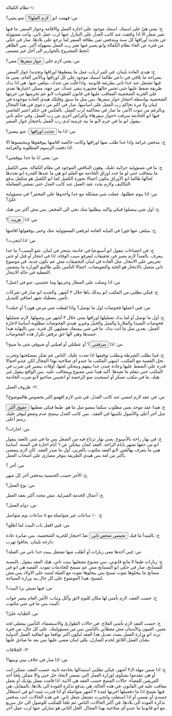 <div class="flex flex-row justify-center mt-5 text-base sm:text-xl">
  <div
    class="flex flex-col content-center justify-center w-10/12 text-right text-black sm:w-6/12"
  >
    <p class="mt-5 text-٢xl text-center">١-نظام الكفالة:</p>
    <p class="mt-5">
      س: فهمت انو
      <button
        style="direction: rtl"
        class="underline font-nassimBold"
        content="
                  المفعول الأوّل للكفالة: تمكين‭ ‬صاحب‭ ‬العمل‭ ‬من‭ ‬التحكم‭
            ‬بمصير‭ ‬العاملة،‭ ‬من‭‬خلال‭ ‬الربط‭ ‬الحاصل‭ ‬بين‭ ‬حق‭ ‬الإقامة‭
            ‬في‭ ‬لبنان‭ ‬والعمل‭ ‬لديه‭:‬ بشكل‭ ‬عام،‭ ‬يشكل‭ ‬النظام‭
            ‬النموذجي‭ ‬امتيازا‭ ‬لصاحب‭ ‬العمل‭ ‬يقويه‭ ‬ويحصنه‭ ‬ضد‭ ‬عاملة‭
            ‬تجمع‭ ‬فيها‭ ‬عوامل‭ ‬الضعف‭ ‬والتهميش‭. ‬وهكذا،‭ ‬وعدا‭ ‬عن‭ ‬أن‭
            ‬البدل‭ ‬متدن‭ ‬جدا،‭ ‬فان‭ ‬صاحب‭ ‬العمل‭ ‬يستفيد‭ ‬من‭ ‬إقامة‭
            ‬العاملة‭ ‬لديه‭ ‬وارتباط‭ ‬مشروعية‭ ‬اقامتها‭ ‬في‭ ‬لبنان‭ ‬بعملها‭
            ‬لديه‭ ‬لفرض‭ ‬شروط‭ ‬عمل‭ ‬قاسية،‭ ‬قد‭ ‬تصل‭ ‬الى‭ ‬درجة‭ ‬العمل‭
            ‬القسري‭.
       "
        v-tippy="{
                  placement: 'bottom',
                  arrow: true,
                  arrowType: 'round',
                  animation: 'fade',
                }"
      >
        لازم اكفلها؟
      </button>
      شو يعني؟
    </p>
    <p class="mt-1">
      ج: يعني هيّ على اسمك. اسمك موجود على اجازة العمل والاقامة وجواز السفر. ما
      فيها تغير شغل الا اذا وافقت عند كاتب العدل على التنازل عنها لرب عمل ثاني.
      وانت مسؤولة عن تجديد أوراقها كل سنة وبتدفعي ثمن بطاقة السفر لما ترجع على
      بلادها. صار في حكي من فترة عن الغاء نظام الكفالة وانو يصير فيها تغير رب
      العمل بسهولة أكبر، بس الظاهر انحط المشروع بالجوارير الى أجل غير مسمى.
    </p>
    <p class="mt-5">
      س: يعني لازم خلي
      <button
        style="direction: rtl"
        class="underline font-nassimBold"
        content="
                 إبقاء جواز السفر: نظام الكفالة يستغل‭ ‬آلية‭ ‬تجديد‭ ‬الإقامة‭
              ‬والعمل‭ ‬لوضع ‭‬اليد‭ ‬على‭ ‬جواز‭ ‬سفر‭ ‬العاملة‭ ‬كضمانة‭ ‬ضد‭
              ‬الهروب‭. ‬ وهذا‭ ‬النظام‭ ‬بما‭ ‬يرشح‭ ‬عنه‭ ‬من‭ ‬امتياز‭
              ‬وتقوية‭ ‬لموقع‭ ‬صاحب‭ ‬العمل‭ ‬يمثل‭ ‬بالواقع‭ ‬توجها‭ ‬مخالفا
              ‬تماما‭ ‬للتوجه‭ ‬التشريعي‭ ‬العام‭ ‬في‭ ‬مجال‭ ‬العمل،‭ ‬حيث‭
              ‬يكون‭ ‬أساسه‭ ‬تخصيص‭ ‬العامل‭ ‬بحماية‭ ‬إضافية‭ ‬لإعادة‭
              ‬التوازن‭ ‬الى‭ ‬العلاقة‭.‬ صحيح ان القانون اللبناني يعتبر حجز
              جواز السفر جرماً جزائياً، ورغم التقارير عن احتفاظ أصحاب العمل
              بجوازات سفر العاملات والمخاطر الناجمة عن ذلك، فان المشرع لم يجعل
              حتى الآن من ذلك جرماً جزائياً.
            ‬ "
        v-tippy="{
                  placement: 'bottom',
                  arrow: true,
                  arrowType: 'round',
                  animation: 'fade',
                }"
      >
        جواز سفرها
      </button>
      معي؟
    </p>
    <p class="mt-1">
      ج: هيدي العادة بلبنان. في كتير ارباب عمل ما بيعطوها اوراقها وتحديدا جواز
      السفر. بصراحة ما بلاقي في داعي طالما اسمك موجود على كل اوراقها وبالأمن
      العام، يعني ما فيها تشتغل عند حدا تاني بطريقة قانونية. واذا فلّت من عندك،
      بتبلغي عنها. هي اذا بدك طريقة ضغط عليها حتى تحس حالها مجبورة تبقى عندك. من
      جهة، ممكن اعتبارها تعدي على الحرية الشخصية المعاقب عليها في قانون العقوبات
      لانو عم تحرميها من حريتها الشخصية بواسطة احتجاز جواز سفرها. بس متل ما سبق
      وقلتلك هيدي العادة موجودة في لبنان ولا مرة تحاكم رب العمل على اساسها. صار
      في أكتر من دعوى في هذا المجال وبالرغم من ثبوت الأمر، ما صار في محاكمة لرب
      العمل. بالعكس في حكم اعتبر القاضي فيها انو الخادمة سرقت «جواز سفرها»
      وأغراض أخرى من رب العمل. وفي حكم ثاني بيقول انو ما في جرم لأنو ما نية
      جرمية لدى رب العمل باحتجاز جواز السفر.
    </p>
    <p class="mt-5">
      س: اذا ما
      <button
        style="direction: rtl"
        class="underline font-nassimBold"
        content="
                 إبقاء جواز السفر: نظام الكفالة يستغل‭ ‬آلية‭ ‬تجديد‭ ‬الإقامة‭
              ‬والعمل‭ ‬لوضع ‭‬اليد‭ ‬على‭ ‬جواز‭ ‬سفر‭ ‬العاملة‭ ‬كضمانة‭ ‬ضد‭
              ‬الهروب‭. ‬ وهذا‭ ‬النظام‭ ‬بما‭ ‬يرشح‭ ‬عنه‭ ‬من‭ ‬امتياز‭
              ‬وتقوية‭ ‬لموقع‭ ‬صاحب‭ ‬العمل‭ ‬يمثل‭ ‬بالواقع‭ ‬توجها‭ ‬مخالفا
              ‬تماما‭ ‬للتوجه‭ ‬التشريعي‭ ‬العام‭ ‬في‭ ‬مجال‭ ‬العمل،‭ ‬حيث‭
              ‬يكون‭ ‬أساسه‭ ‬تخصيص‭ ‬العامل‭ ‬بحماية‭ ‬إضافية‭ ‬لإعادة‭
              ‬التوازن‭ ‬الى‭ ‬العلاقة‭.‬ صحيح ان القانون اللبناني يعتبر حجز
              جواز السفر جرماً جزائياً، ورغم التقارير عن احتفاظ أصحاب العمل
              بجوازات سفر العاملات والمخاطر الناجمة عن ذلك، فان المشرع لم يجعل
              حتى الآن من ذلك جرماً جزائياً.
            ‬</div> "
        v-tippy="{
                  placement: 'bottom',
                  arrow: true,
                  arrowType: 'round',
                  animation: 'fade',
                }"
      >
        جدتت اوراقها</button
      >. شو بيصير؟
    </p>
    <p class="mt-5">
      ج: بتدفعي غرامة واذا حدا طلب منها اوراقها وكانت خالصة اقامتها بيوقفوها
      وبيحبسوها الا اذا دفعت الرسوم المطلوبة والغرامة.
    </p>
    <p class="mt-5">س: يعني انا ما حدا بيوقفني؟</p>
    <p class="mt-1">
      ج: ما في مسؤولية جزائية عليك. وهون التناقض الموجود في نظام الكفالة. يعني
      الكفيل ما بيتعاقب حتى لو ما جدد اوراق الخادمة مع العلم انو هي ما عندها
      القدرة انو تجددها لحالها طالما انو الأوراق بتكون اجمالا بحوزة الكفيل كما
      انو الكفيل هو متكفل بدفع التكاليف ولازم يجدد عقد العمل عند كاتب العدل حتى
      تمشي المعاملة.
    </p>
    <p class="mt-5">
      س: اذا بيوم عطلتها، عملت شي مشكلة مع حدا وأخدوها على المخفر؟ في مسؤولية
      عليّ؟
    </p>
    <p class="mt-1">
      ج: اول شي بيتصلوا فيكي واكيد بيطلبوا منك تجي الى المخفر. بس مش أكتر من
      هيك.
    </p>
    <p class="mt-5">
      س: اذا
      <button
        style="direction: rtl"
        class="underline font-nassimBold"
        content="<div>
الهرب: الهرب وسيلة العاملة الوحيدة للخروج من اتفاقية الكفالة.
والحرية الجزئية التي يمنحها اياها الهرب ويمكنها من العمل بالأسود،
فتحصل منه اضعاف مرتبها لديكِ، تجعل وجودها في لبنان غير شرعي وخارج
القانون، وتعرضها في كل لحظة للمطاردة والتوقيف والترحيل. وبهذا
المعنى، تكون الكفالة بمثابة صك تحكم واحتكار، بحيث لا يكون لأي كان
التعاقد معها من دون أخذ موافقة الكفيل على التنازل عن كفالته. فأن
يكون كفيلا لا يعني أن عليه أن يكفلها ضد أي من المخاطر، بل أن على
سائر المجتمع أن يحترم حقوقه عليها الناتجة عن كفالته لها.
‬</div> "
        v-tippy="{
placement: 'bottom',
arrow: true,
arrowType: 'round',
animation: 'fade',
}"
      >
        هربت</button
      >؟
    </p>
    <p class="mt-1">
      ج: بتبلغي عنها فورا في النيابة العامة لترفعي المسؤولية عنك وحتى يوقفولها
      اقامتها.
    </p>
    <p class="mt-5">س: اذا انتحرت؟</p>
    <p class="mt-1">
      ج: في احصاءات بتقول انو أسبوعيا في خادمة بتنتحر في لبنان. شو السبب؟ ما حدا
      بيعرف. بالمبدأ لازم يصير في تحقيقات ليعرفو سبب الوفاة. اذا في انتحار أو
      قتل أو حتى تحريض على الانتحار. متل العادة في لبنان التحقيقات مش عم تكون
      جدية. في موضوع تاني متصل بالانتحار هو الجثة والتعويضات. اجمالا التأمين
      يللي طالبتو الوزارة ما بيتضمن التغطية في حالة الانتحار.
    </p>
    <p class="mt-5">س: اذا وصلت على المطار وجربتها وما عجبتني، شو في اعمل؟</p>
    <p class="mt-1">
      ج: فيكي تطلبي من المكتب انو يبدلك ياها خلال ٣ أشهر. والجديد انو صار في
      شركات تأمين بتعطيك شهر اضافي للتبديل.
    </p>
    <p class="mt-5">
      س: فيي اعملها فحوصات اول ما توصل؟ واذا لقطت شي مرض هون؟ أو حبلت؟
    </p>
    <p class="mt-1">
      ج: أول ما توصل أو لما بدك تعمليلها اوراقها يعني خلال ٣ أشهر من وصولها،
      لازم تعمليلها فحوصات السيدا والملاريا والسل والحبل وغيرو. هيدي الفحوصات
      مطلوبة أساسا لاجازة العمل. بعدين متل ما انت بدك. ما في شي بيمنعك تعمليهن
      كل فترة. بس بالنهاية هيدا جسدها وهي الها حق ترفض تكرار هذه الفحوصات.
    </p>
    <p class="mt-5">
      س: اذا
      <button
        style="direction: rtl"
        class="underline font-nassimBold"
        content="<div>
الهرب/السرقة: أفرزت مصلحة مشغلي العاملات الاجنبيات عرفاً جديداً،
يدفعهم الى الإدعاء على العاملة الهاربة بأنها أقدمت على السرقة. وفي
حال تمكنت الاجهزة الأمنية من توقيف العاملة، فانها تخضعها لضغوط
كبيرة للعودة الى عملها لدى الكفيل، تحت طائلة إبقائها قيد التوقيف
لفترة طويلة اجمالاً، والترحيل اذا رفضت العمل عند الكفيل.
‬</div> "
        v-tippy="{
placement: 'bottom',
arrow: true,
arrowType: 'round',
animation: 'fade',
}"
      >
        سرقتني</button
      >؟ أو عملتلي أو لعيلتي أو ضيوفي شي ما منيح؟
    </p>
    <p class="mt-1">
      ج: فينا نطلب الشرطة ونطلب توقيفها اذا تعدت عليك. الناس عم تفكر بمصلحتها
      وتجرب تحل القضية مع المكتب. انتبهي المكتب ما عندو أي صلاحية بهذا المجال
      لكن عندو اجمالا قدرة على الضغط عليها وعادة عندن حدا بيفهم وبيحكي لغتها.
      أوقات بيصير في ضرب في المكتب حتى تتعلم ما تعيدها. أكيد هيدا شي ممنوع
      وبيتعاقب عليه. بس الواقع بيقول غير هيك. ما في مكتب تسكر أو انسحبت منو
      الرخصة أو انحبس صاحبو لانو ضرب الخادمة.
    </p>
    <p class="mt-5 text-٢xl text-center">٢- ظروف العمل:</p>
    <p class="mt-5">
      س: في عقد لازم امضي عند كاتب العدل. في شي لازم افهمو اكتر بخصوص هالموضوع؟
    </p>
    <p class="mt-1">
      ج: هيدا عقد موحد يعني مطلوب منكما تمضو متل ما هو. طبعا فيكي تعطيها
      <button
        style="direction: rtl"
        class="underline font-nassimBold"
        content="<div>
غياب الحماية القانونية كعاملة من اللافت هنا تلكؤ الحكومة عن إقرار
أي حماية قانونية للعاملة، ليس فقط كعاملة انما أيضا كمقيمة. وهكذا،
ورغم مجمل التقارير الدالة على سوء المعاملة، فان العمل المنزلي ما
يزال مستثنى من قانون العمل. واذ وضعت وزارة العمل قانون عمل خاص
لعاملات المنازل نزولا عند الضغوط الدولية، فان هذا القانون هو
بمثابة مجموعة من المواد التمييزية ضد العاملة بالنسبة الى قانون
العمل في مجالات عدة. هذا عدا عن أن أي قانون في هذا المجال في ظل
استمرار نظام الكفالة (الربط بين الإقامة والعمل لدى صاحب عمل بعينه)
يؤدي عمليا الى تجريد العاملة من أي ضمانة. أما العقد الموحد فعدا عن
أنه يخلو من حماية كافية، فان كتاب العدل يصرون على تحريره بلغة لا
تفهمها العاملة عدا عن نصحهم بتخفيض أجر العاملة المتفق عليه وذلك
لتخفيض الرسم الواجب دفعه. وبالطبع، من شأن هذا التوجه الأخير أن
يجعل العقد سببا لإنقاص حقوق العاملة لا الى تعزيزها.
‬</div> "
        v-tippy="{
placement: 'bottom',
arrow: true,
arrowType: 'round',
animation: 'fade',
}"
      >
        حقوق أكثر
      </button>
      متل أجر أعلى والأصول تكتبيها في العقد.. بس كاتب العدل بينصح عدم وضعو ليوفر
      عليك رسم أعلى.
    </p>
    <p class="mt-5">س: اجازات؟</p>
    <p class="mt-1">
      ج: في نهار راحة بالأسبوع. يعني نهار ترتاح فيه من الشغل بس ما في شي بالعقد
      بيقول انو من حقها تضهر بأيام الراحة. العقد كمان بيحكي عن ٦ أيام اجازة في
      السنة. أساسا هيي ما بتعرف بهالشي لانو العقد مكتوب بالعربي. أول ما صدر
      العقد، كان لازم ينمضى بأكتر من لغة بس هيدي الطريقة بتوفر مصاري على أصحاب
      العمل.
    </p>
    <p class="mt-5">س: أجر ؟</p>
    <p class="mt-1">ج: الأجر حسب الجنسية بتدفعي آخر كل شهر.</p>
    <p class="mt-5">س: نوع العمل؟</p>
    <p class="mt-1">ج: أعمال الخدمة المنزلية. مش محدد أكتر بعقد العمل.</p>
    <p class="mt-5">س: دوام العمل؟</p>
    <p class="mt-1">ج: ١٠ ساعات غير متواصلة مع ٨ ساعات نوم متواصل</p>
    <p class="mt-5">س: فيي اقفل باب البيت لما اطلع؟</p>
    <p class="mt-1">
      ج: بالمبدأ ما فيك
      <button
        style="direction: rtl"
        class="underline font-nassimBold"
        content="<div>
تقييد حرية العاملة: الاستثمار المقدم من صاحب العمل (ما بين ٣ و٥
آلاف دولار) لاستقدام العاملة يولد لديه هاجسا في مراقبة العاملة
وتقييد حريتها والقيام بما يلزم للحؤول دون خروجها من النموذج الرسمي
ولاستردادها كلما لزم الأمر، بحيث يتحول بفعل مصلحته تلك الى المعاون
الأول للأجهزة الأمنية لضمان استمرار هذا النموذج، وذلك من خلال فرض
رقابة شبه دائمة على العاملة تصل الى حد احتجازها واستباحة خصوصيتها
في الكثير من الأحيان. هذا مع العلم أنه من دون هذا التعاون، يصعب
على الأجهزة الأمنية مراقبة وتتبع هذا العدد الهائل من الوافدين/ات
الأجانب. (العاملات الأجنبيات يتجاوز عددهن المئتي الف عاملة في
العام ٢٠١٤).
‬</div> "
        v-tippy="{
placement: 'bottom',
arrow: true,
arrowType: 'round',
animation: 'fade',
}"
      >
        تحبسي شخص تاني
      </button>
      تعدّ احتجاز للحرية الشخصية. بس صايرة عادة دارجة بلبنان. بخافوا تهرب.
    </p>
    <p class="mt-5">
      س: فيي آخدها معي زيارات أو أطلب منها تشتغل ببيت حدا تاني من العيلة؟
    </p>
    <p class="mt-1">
      ج: زيارات طبعا لا مانع قانوني. بس ممنوع تشغليها ببيت تاني. هيك العقد
      بيقول. بالنسبة للمسابح، صار في حكي انو المسابح مش عم تسمح للخادمات تفوت.
      القصة هي انو في مسابح ما بيخلوها تفوت تسبح بس بيخلوها تفوت مع العيلة
      لتنتبه على الاولاد بس مش لتسبح. هيدا الموضوع على كل حال بيد وزارة السياحة.
    </p>
    <p class="mt-5">س: فيها تعيش برا البيت؟</p>
    <p class="mt-1">
      ج: حسب العقد، لازم تأمني لها مكان للنوم لائق وأكل وثياب. الأمن العام بيصر
      جوات البيت بس ما في شي مكتوب.
    </p>
    <p class="mt-5">س: الطبابة عليّ؟</p>
    <p class="mt-1">
      ج: حسب العقد لازم تأمني العلاج. في حالات الطوارئ والاستشفاء، التأمين بيغطي
      لحد معين. العيون والأسنان مش مغطاين بالتأمين بس من مسؤوليتك. على كل حال،
      من فترة تردد انو وزارة العمل بصدد تعديل هذا العقد ليكون أكتر توافقا مع
      اتفاقية العمل الدولية بشأن العمل اللائق لخدم المنازل، يللي لبنان مضي عليها
      بس بعد ما صادق عليها.
    </p>
    <p class="mt-5 text-٢xl text-center">٣- الخلافات:</p>
    <p class="mt-5">س: اذا صار في خلاف بيني وبينها؟</p>
    <p class="mt-1">
      ج: اذا ضمن مهلة الـ٣ أشهر، فيكي تطلبي استبدالها بخادمة ثانية. حسب العقد،
      ممكن انت أو هي تتقدموا بشكوى لوزارة العمل التي تسعى لايجاد حل حبي والا
      ممكن يلجأ أحد الفريقين للقضاء. حالات الفسخ حسب العقد هي الآتية: اذا قامت
      بعمل يؤذيك أو بعمل معاقب عليه في القانون. في هذه الحالة، هي بتدفع تذكرة
      العودة الى بلادها. بالمقابل، هي فيها تفسخ اذا ما دفعتيلها اجرتها لمدة ٣
      أشهر متواصلة أو اذا قدرت تثبت انو في استغلال جسدي أو نفسي أو اذا استغلت
      وانجبرت تشتغل شغل تاني. في هذه الحالات، انت بتدفعي تذكرة العودة الى
      بلادها. في أكتر الحالات، الناس عم تلجأ للمكتب للوصول الى حل سريع مع انو
      قانونيا ما عندو أي صلاحية بهذا المجال. الحل الثاني هو تتنازلي عنها لرب عمل
      آخر.
    </p>
  </div>
</div>
